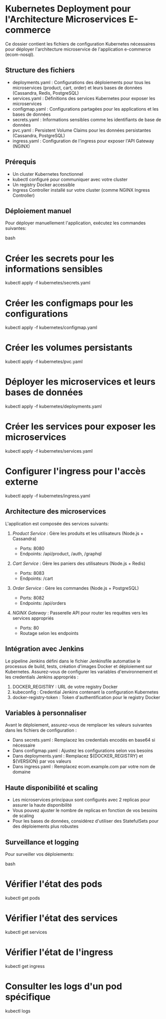 # Kubernetes Deployment pour l'Architecture Microservices E-commerce

Ce dossier contient les fichiers de configuration Kubernetes nécessaires pour déployer l'architecture microservice de l'application e-commerce (ecom-nosql).

## Structure des fichiers

- deployments.yaml : Configurations des déploiements pour tous les microservices (product, cart, order) et leurs bases de données (Cassandra, Redis, PostgreSQL)
- services.yaml : Définitions des services Kubernetes pour exposer les microservices
- configmap.yaml : Configurations partagées pour les applications et les bases de données
- secrets.yaml : Informations sensibles comme les identifiants de base de données
- pvc.yaml : Persistent Volume Claims pour les données persistantes (Cassandra, PostgreSQL)
- ingress.yaml : Configuration de l'ingress pour exposer l'API Gateway (NGINX)

## Prérequis

- Un cluster Kubernetes fonctionnel
- kubectl configuré pour communiquer avec votre cluster
- Un registry Docker accessible
- Ingress Controller installé sur votre cluster (comme NGINX Ingress Controller)

## Déploiement manuel

Pour déployer manuellement l'application, exécutez les commandes suivantes:

bash
# Créer les secrets pour les informations sensibles
kubectl apply -f kubernetes/secrets.yaml

# Créer les configmaps pour les configurations
kubectl apply -f kubernetes/configmap.yaml

# Créer les volumes persistants
kubectl apply -f kubernetes/pvc.yaml

# Déployer les microservices et leurs bases de données
kubectl apply -f kubernetes/deployments.yaml

# Créer les services pour exposer les microservices
kubectl apply -f kubernetes/services.yaml

# Configurer l'ingress pour l'accès externe
kubectl apply -f kubernetes/ingress.yaml


## Architecture des microservices

L'application est composée des services suivants:

1. *Product Service* : Gère les produits et les utilisateurs (Node.js + Cassandra)
   - Ports: 8080
   - Endpoints: /api/product, /auth, /graphql

2. *Cart Service* : Gère les paniers des utilisateurs (Node.js + Redis)
   - Ports: 8083
   - Endpoints: /cart

3. *Order Service* : Gère les commandes (Node.js + PostgreSQL)
   - Ports: 8082
   - Endpoints: /api/orders

4. *NGINX Gateway* : Passerelle API pour router les requêtes vers les services appropriés
   - Ports: 80
   - Routage selon les endpoints

## Intégration avec Jenkins

Le pipeline Jenkins défini dans le fichier Jenkinsfile automatise le processus de build, tests, création d'images Docker et déploiement sur Kubernetes. Assurez-vous de configurer les variables d'environnement et les credentials Jenkins appropriés :

1. DOCKER_REGISTRY : URL de votre registry Docker
2. kubeconfig : Credential Jenkins contenant la configuration Kubernetes
3. docker-registry-token : Token d'authentification pour le registry Docker

## Variables à personnaliser

Avant le déploiement, assurez-vous de remplacer les valeurs suivantes dans les fichiers de configuration :

- Dans secrets.yaml : Remplacez les credentials encodés en base64 si nécessaire
- Dans configmap.yaml : Ajustez les configurations selon vos besoins
- Dans deployments.yaml : Remplacez ${DOCKER_REGISTRY} et ${VERSION} par vos valeurs
- Dans ingress.yaml : Remplacez ecom.example.com par votre nom de domaine

## Haute disponibilité et scaling

- Les microservices principaux sont configurés avec 2 replicas pour assurer la haute disponibilité
- Vous pouvez ajuster le nombre de replicas en fonction de vos besoins de scaling
- Pour les bases de données, considérez d'utiliser des StatefulSets pour des déploiements plus robustes

## Surveillance et logging

Pour surveiller vos déploiements:

bash
# Vérifier l'état des pods
kubectl get pods

# Vérifier l'état des services
kubectl get services

# Vérifier l'état de l'ingress
kubectl get ingress

# Consulter les logs d'un pod spécifique
kubectl logs <nom-du-pod>

